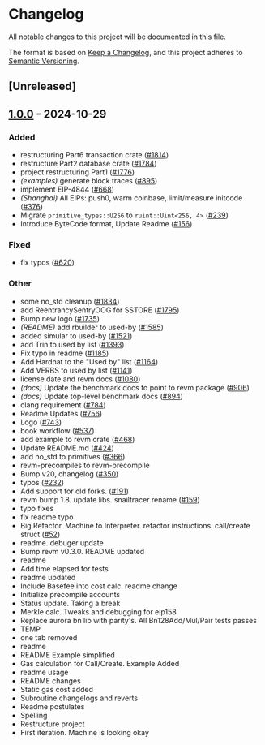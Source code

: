# Changelog

All notable changes to this project will be documented in this file.

The format is based on [Keep a Changelog](https://keepachangelog.com/en/1.0.0/),
and this project adheres to [Semantic Versioning](https://semver.org/spec/v2.0.0.html).

## [Unreleased]

## [1.0.0](https://github.com/CeciliaZ030/revm/releases/tag/revm-wiring-v1.0.0) - 2024-10-29

### Added

- restructuring Part6 transaction crate ([#1814](https://github.com/CeciliaZ030/revm/pull/1814))
- restructure Part2 database crate ([#1784](https://github.com/CeciliaZ030/revm/pull/1784))
- project restructuring Part1 ([#1776](https://github.com/CeciliaZ030/revm/pull/1776))
- *(examples)* generate block traces ([#895](https://github.com/CeciliaZ030/revm/pull/895))
- implement EIP-4844 ([#668](https://github.com/CeciliaZ030/revm/pull/668))
- *(Shanghai)* All EIPs: push0, warm coinbase, limit/measure initcode ([#376](https://github.com/CeciliaZ030/revm/pull/376))
- Migrate `primitive_types::U256` to `ruint::Uint<256, 4>` ([#239](https://github.com/CeciliaZ030/revm/pull/239))
- Introduce ByteCode format, Update Readme ([#156](https://github.com/CeciliaZ030/revm/pull/156))

### Fixed

- fix typos ([#620](https://github.com/CeciliaZ030/revm/pull/620))

### Other

- some no_std cleanup ([#1834](https://github.com/CeciliaZ030/revm/pull/1834))
- add ReentrancySentryOOG for SSTORE ([#1795](https://github.com/CeciliaZ030/revm/pull/1795))
- Bump new logo ([#1735](https://github.com/CeciliaZ030/revm/pull/1735))
- *(README)* add rbuilder to used-by ([#1585](https://github.com/CeciliaZ030/revm/pull/1585))
- added simular to used-by ([#1521](https://github.com/CeciliaZ030/revm/pull/1521))
- add Trin to used by list ([#1393](https://github.com/CeciliaZ030/revm/pull/1393))
- Fix typo in readme ([#1185](https://github.com/CeciliaZ030/revm/pull/1185))
- Add Hardhat to the "Used by" list ([#1164](https://github.com/CeciliaZ030/revm/pull/1164))
- Add VERBS to used by list ([#1141](https://github.com/CeciliaZ030/revm/pull/1141))
- license date and revm docs ([#1080](https://github.com/CeciliaZ030/revm/pull/1080))
- *(docs)* Update the benchmark docs to point to revm package ([#906](https://github.com/CeciliaZ030/revm/pull/906))
- *(docs)* Update top-level benchmark docs ([#894](https://github.com/CeciliaZ030/revm/pull/894))
- clang requirement ([#784](https://github.com/CeciliaZ030/revm/pull/784))
- Readme Updates ([#756](https://github.com/CeciliaZ030/revm/pull/756))
- Logo ([#743](https://github.com/CeciliaZ030/revm/pull/743))
- book workflow ([#537](https://github.com/CeciliaZ030/revm/pull/537))
- add example to revm crate ([#468](https://github.com/CeciliaZ030/revm/pull/468))
- Update README.md ([#424](https://github.com/CeciliaZ030/revm/pull/424))
- add no_std to primitives ([#366](https://github.com/CeciliaZ030/revm/pull/366))
- revm-precompiles to revm-precompile
- Bump v20, changelog ([#350](https://github.com/CeciliaZ030/revm/pull/350))
- typos ([#232](https://github.com/CeciliaZ030/revm/pull/232))
- Add support for old forks. ([#191](https://github.com/CeciliaZ030/revm/pull/191))
- revm bump 1.8. update libs. snailtracer rename ([#159](https://github.com/CeciliaZ030/revm/pull/159))
- typo fixes
- fix readme typo
- Big Refactor. Machine to Interpreter. refactor instructions. call/create struct ([#52](https://github.com/CeciliaZ030/revm/pull/52))
- readme. debuger update
- Bump revm v0.3.0. README updated
- readme
- Add time elapsed for tests
- readme updated
- Include Basefee into cost calc. readme change
- Initialize precompile accounts
- Status update. Taking a break
- Merkle calc. Tweaks and debugging for eip158
- Replace aurora bn lib with parity's. All Bn128Add/Mul/Pair tests passes
- TEMP
- one tab removed
- readme
- README Example simplified
- Gas calculation for Call/Create. Example Added
- readme usage
- README changes
- Static gas cost added
- Subroutine changelogs and reverts
- Readme postulates
- Spelling
- Restructure project
- First iteration. Machine is looking okay
